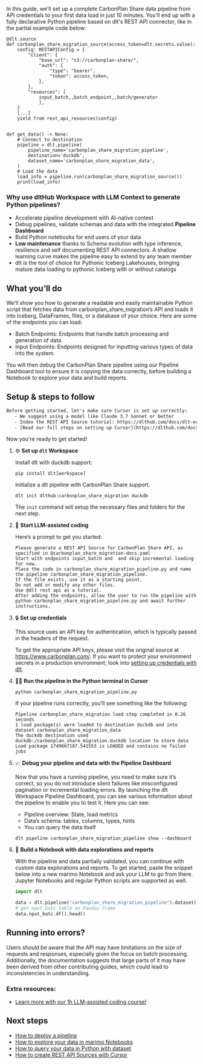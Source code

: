 In this guide, we'll set up a complete CarbonPlan Share data pipeline from API credentials to your first data load in just 10 minutes. You'll end up with a fully declarative Python pipeline based on dlt's REST API connector, like in the partial example code below:

```python-outcome
@dlt.source
def carbonplan_share_migration_source(access_token=dlt.secrets.value):
    config: RESTAPIConfig = {
        "client": {
            "base_url": "s3://carbonplan-share/",
            "auth": {
                "type": "bearer",
                "token": access_token,
            },
        },
        "resources": [
            input_batch,,batch_endpoint,,batch/generator
            ],
    }
    [...]
    yield from rest_api_resources(config)


def get_data() -> None:
    # Connect to destination
    pipeline = dlt.pipeline(
        pipeline_name='carbonplan_share_migration_pipeline',
        destination='duckdb',
        dataset_name='carbonplan_share_migration_data', 
    )
    # Load the data
    load_info = pipeline.run(carbonplan_share_migration_source())
    print(load_info) 
```

### Why use dltHub Workspace with LLM Context to generate Python pipelines?

- Accelerate pipeline development with AI-native context
- Debug pipelines, validate schemas and data with the integrated **Pipeline Dashboard**
- Build Python notebooks for end users of your data
- **Low maintenance** thanks to Schema evolution with type inference, resilience and self documenting REST API connectors. A shallow learning curve makes the pipeline easy to extend by any team member
- dlt is the tool of choice for Pythonic Iceberg Lakehouses, bringing mature data loading to pythonic Iceberg with or without catalogs

## What you’ll do

We’ll show you how to generate a readable and easily maintainable Python script that fetches data from carbonplan_share_migration’s API and loads it into Iceberg, DataFrames, files, or a database of your choice. Here are some of the endpoints you can load:

- Batch Endpoints: Endpoints that handle batch processing and generation of data.
- Input Endpoints: Endpoints designed for inputting various types of data into the system.

You will then debug the CarbonPlan Share pipeline using our Pipeline Dashboard tool to ensure it is copying the data correctly, before building a Notebook to explore your data and build reports.

## Setup & steps to follow

```default
Before getting started, let's make sure Cursor is set up correctly:
   - We suggest using a model like Claude 3.7 Sonnet or better
   - Index the REST API Source tutorial: https://dlthub.com/docs/dlt-ecosystem/verified-sources/rest_api/ and add it to context as **@dlt rest api**
   - [Read our full steps on setting up Cursor](https://dlthub.com/docs/dlt-ecosystem/llm-tooling/cursor-restapi#23-configuring-cursor-with-documentation)
```

Now you're ready to get started!

1. ⚙️ **Set up `dlt` Workspace**
    
    Install dlt with duckdb support:
    ```shell
    pip install dlt[workspace]
    ```

    Initialize a dlt pipeline with CarbonPlan Share support.
    ```shell
    dlt init dlthub:carbonplan_share_migration duckdb
    ```

    The `init` command will setup the necessary files and folders for the next step.
    
2. 🤠 **Start LLM-assisted coding**
    
    Here’s a prompt to get you started:
    
    ```prompt
    Please generate a REST API Source for CarbonPlan Share API, as specified in @carbonplan_share_migration-docs.yaml 
    Start with endpoints input_batch and  and skip incremental loading for now. 
    Place the code in carbonplan_share_migration_pipeline.py and name the pipeline carbonplan_share_migration_pipeline. 
    If the file exists, use it as a starting point. 
    Do not add or modify any other files. 
    Use @dlt rest api as a tutorial. 
    After adding the endpoints, allow the user to run the pipeline with python carbonplan_share_migration_pipeline.py and await further instructions.
    ```

    
3. 🔒 **Set up credentials** 
    
    This source uses an API key for authentication, which is typically passed in the headers of the request.
    
    To get the appropriate API keys, please visit the original source at https://www.carbonplan.com/.
    If you want to protect your environment secrets in a production environment, look into [setting up credentials with dlt](https://dlthub.com/docs/walkthroughs/add_credentials).
    
4. 🏃‍♀️ **Run the pipeline in the Python terminal in Cursor**
    
    ```shell
    python carbonplan_share_migration_pipeline.py
    ```
    
    If your pipeline runs correctly, you’ll see something like the following:
    
    ```shell
    Pipeline carbonplan_share_migration load step completed in 0.26 seconds
    1 load package(s) were loaded to destination duckdb and into dataset carbonplan_share_migration_data
    The duckdb destination used duckdb:/carbonplan_share_migration.duckdb location to store data
    Load package 1749667187.541553 is LOADED and contains no failed jobs
    ```
    
5. 📈 **Debug your pipeline and data with the Pipeline Dashboard**

    Now that you have a running pipeline, you need to make sure it’s correct, so you do not introduce silent failures like misconfigured pagination or incremental loading errors. By launching the dlt Workspace Pipeline Dashboard, you can see various information about the pipeline to enable you to test it. Here you can see:
    - Pipeline overview: State, load metrics
    - Data’s schema: tables, columns, types, hints
    - You can query the data itself
    
    ```shell
    dlt pipeline carbonplan_share_migration_pipeline show --dashboard
    ```
    
6. 🐍 **Build a Notebook with data explorations and reports**

    With the pipeline and data partially validated, you can continue with custom data explorations and reports. To get started, paste the snippet below into a new marimo Notebook and ask your LLM to go from there. Jupyter Notebooks and regular Python scripts are supported as well.

    
    ```python
    import dlt

   data = dlt.pipeline("carbonplan_share_migration_pipeline").dataset()
   # get nput_batc table as Pandas frame
   data.nput_batc.df().head()
    ```

## Running into errors?

Users should be aware that the API may have limitations on the size of requests and responses, especially given the focus on batch processing. Additionally, the documentation suggests that large parts of it may have been derived from other contributing guides, which could lead to inconsistencies in understanding.

### Extra resources:

- [Learn more with our 1h LLM-assisted coding course!](https://www.youtube.com/watch?v=GGid70rnJuM)

## Next steps

- [How to deploy a pipeline](https://dlthub.com/docs/walkthroughs/deploy-a-pipeline)
- [How to explore your data in marimo Notebooks](https://dlthub.com/docs/general-usage/dataset-access/marimo)
- [How to query your data in Python with dataset](https://dlthub.com/docs/general-usage/dataset-access/dataset)
- [How to create REST API Sources with Cursor](https://dlthub.com/docs/dlt-ecosystem/llm-tooling/cursor-restapi)